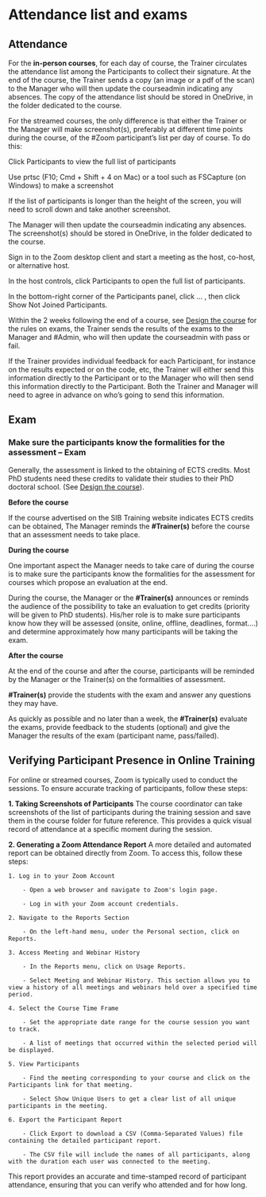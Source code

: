 # Attendance list and exams 

## Attendance 

For the **in-person courses**, for each day of course, the Trainer circulates the attendance list among the Participants to collect their signature. At the end of the course, the Trainer sends a copy (an image or a pdf of the scan) to the Manager who will then update the courseadmin indicating any absences. The copy of the attendance list should be stored in OneDrive, in the folder dedicated to the course.  

For the streamed courses, the only difference is that either the Trainer or the Manager will make screenshot(s), preferably at different time points during the course, of the #Zoom participant’s list per day of course. To do this: 

Click Participants to view the full list of participants 

Use prtsc (F10; Cmd + Shift + 4 on Mac) or a tool such as FSCapture (on Windows) to make a screenshot 

If the list of participants is longer than the height of the screen, you will need to scroll down and take another screenshot. 

The Manager will then update the courseadmin indicating any absences. The screenshot(s) should be stored in OneDrive, in the folder dedicated to the course. 

 

 

Sign in to the Zoom desktop client and start a meeting as the host, co-host, or alternative host. 

In the host controls, click Participants to open the full list of participants. 

In the bottom-right corner of the Participants panel, click  … , then click Show Not Joined Participants.  
 

Within the 2 weeks following the end of a course, see [Design the course](../../../procedures/design_course) for the rules on exams, the Trainer sends the results of the exams to the Manager and #Admin, who will then update the courseadmin with pass or fail.  

 

 

If the Trainer provides individual feedback for each Participant, for instance on the results expected or on the code, etc, the Trainer will either send this information directly to the Participant or to the Manager who will then send this information directly to the Participant. Both the Trainer and Manager will need to agree in advance on who’s going to send this information.  

## Exam

### Make sure the participants know the formalities for the assessment – Exam 

Generally, the assessment is linked to the obtaining of ECTS credits. Most PhD students need these credits to validate their studies to their PhD doctoral school. (See [Design the course](../../../procedures/design_course)).

**Before the course**

If the course advertised on the SIB Training website indicates ECTS credits can be obtained, The Manager reminds the **#Trainer(s)** before the course that an assessment needs to take place. 

**During the course**

One important aspect the Manager needs to take care of during the course is to make sure the participants know the formalities for the assessment for courses which propose an evaluation at the end.  

During the course, the Manager or the **#Trainer(s)** announces or reminds the audience of the possibility to take an evaluation to get credits (priority will be given to PhD students). His/her role is to make sure participants know how they will be assessed (onsite, online, offline, deadlines, format....) and determine approximately how many participants will be taking the exam. 

**After the course**

At the end of the course and after the course, participants will be reminded by the Manager or the Trainer(s) on the formalities of assessment.  

**#Trainer(s)** provide the students with the exam and answer any questions they may have. 

As quickly as possible and no later than a week, the **#Trainer(s)** evaluate the exams, provide feedback to the students (optional) and give the Manager the results of the exam (participant name, pass/failed). 


## Verifying Participant Presence in Online Training
For online or streamed courses, Zoom is typically used to conduct the sessions. To ensure accurate tracking of participants, follow these steps:

**1. Taking Screenshots of Participants**
The course coordinator can take screenshots of the list of participants during the training session and save them in the course folder for future reference. This provides a quick visual record of attendance at a specific moment during the session.

**2. Generating a Zoom Attendance Report**
A more detailed and automated report can be obtained directly from Zoom. To access this, follow these steps:

    1. Log in to your Zoom Account

        - Open a web browser and navigate to Zoom's login page.

        - Log in with your Zoom account credentials.

    2. Navigate to the Reports Section

        - On the left-hand menu, under the Personal section, click on Reports.

    3. Access Meeting and Webinar History

        - In the Reports menu, click on Usage Reports.

        - Select Meeting and Webinar History. This section allows you to view a history of all meetings and webinars held over a specified time period.

    4. Select the Course Time Frame

        - Set the appropriate date range for the course session you want to track.

        - A list of meetings that occurred within the selected period will be displayed.

    5. View Participants

        - Find the meeting corresponding to your course and click on the Participants link for that meeting.

        - Select Show Unique Users to get a clear list of all unique participants in the meeting.

    6. Export the Participant Report

        - Click Export to download a CSV (Comma-Separated Values) file containing the detailed participant report.

        - The CSV file will include the names of all participants, along with the duration each user was connected to the meeting.

This report provides an accurate and time-stamped record of participant attendance, ensuring that you can verify who attended and for how long.
